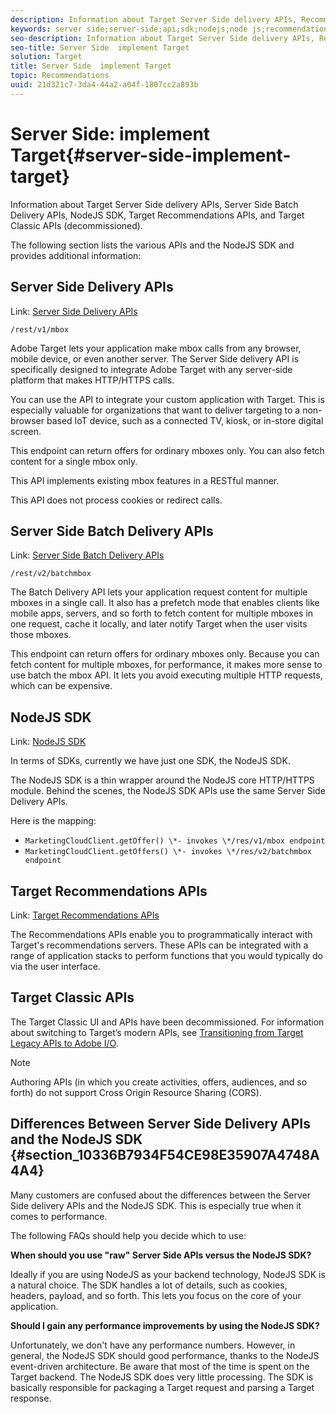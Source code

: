 ```yaml
---
description: Information about Target Server Side delivery APIs, Recommendations APIs, and the NodeJS SDK.
keywords: server side;server-side;api;sdk;nodejs;node js;recommendations api
seo-description: Information about Target Server Side delivery APIs, Recommendations APIs, and the NodeJS SDK.
seo-title: Server Side  implement Target
solution: Target
title: Server Side  implement Target
topic: Recommendations
uuid: 21d321c7-3da4-44a2-a04f-1807cc2a893b
---
```


# Server Side: implement Target{#server-side-implement-target}

Information about Target Server Side delivery APIs, Server Side Batch Delivery APIs, NodeJS SDK, Target Recommendations APIs, and Target Classic APIs (decommissioned).

The following section lists the various APIs and the NodeJS SDK and provides additional information:

## Server Side Delivery APIs

Link: [Server Side Delivery APIs](https://developers.adobetarget.com/api/#server-side-delivery)

`/rest/v1/mbox`

Adobe Target lets your application make mbox calls from any browser, mobile device, or even another server. The Server Side delivery API is specifically designed to integrate Adobe Target with any server-side platform that makes HTTP/HTTPS calls.

You can use the API to integrate your custom application with Target. This is especially valuable for organizations that want to deliver targeting to a non-browser based IoT device, such as a connected TV, kiosk, or in-store digital screen.

This endpoint can return offers for ordinary mboxes only. You can also fetch content for a single mbox only.

This API implements existing mbox features in a RESTful manner.

This API does not process cookies or redirect calls.

## Server Side Batch Delivery APIs

Link: [Server Side Batch Delivery APIs](https://developers.adobetarget.com/api/#server-side-batch-delivery)

`/rest/v2/batchmbox`

The Batch Delivery API lets your application request content for multiple mboxes in a single call. It also has a prefetch mode that enables clients like mobile apps, servers, and so forth to fetch content for multiple mboxes in one request, cache it locally, and later notify Target when the user visits those mboxes.

This endpoint can return offers for ordinary mboxes only. Because you can fetch content for multiple mboxes, for performance, it makes more sense to use batch the mbox API. It lets you avoid executing multiple HTTP requests, which can be expensive.

## NodeJS SDK

Link: [NodeJS SDK](https://www.npmjs.com/package/@adobe/target-node-client)

In terms of SDKs, currently we have just one SDK, the NodeJS SDK.

The NodeJS SDK is a thin wrapper around the NodeJS core HTTP/HTTPS module. Behind the scenes, the NodeJS SDK APIs use the same Server Side Delivery APIs.

Here is the mapping:

* `MarketingCloudClient.getOffer() \*- invokes \*/res/v1/mbox endpoint`
* `MarketingCloudClient.getOffers() \*- invokes \*/res/v2/batchmbox endpoint`

## Target Recommendations APIs

Link: [Target Recommendations APIs](https://developers.adobetarget.com/api/recommendations)

The Recommendations APIs enable you to programmatically interact with Target's recommendations servers. These APIs can be integrated with a range of application stacks to perform functions that you would typically do via the user interface.

## Target Classic APIs

The Target Classic UI and APIs have been decommissioned. For information about switching to Target’s modern APIs, see [Transitioning from Target Legacy APIs to Adobe I/O](../../c-implementing-target/c-api-and-sdk-overview/target-api-documentation.md#concept_3A31E26C8FAF49598152ACFE088BD4D2).

>[!NOTE]
>Authoring APIs (in which you create activities, offers, audiences, and so forth) do not support Cross Origin Resource Sharing (CORS).

## Differences Between Server Side Delivery APIs and the NodeJS SDK {#section_10336B7934F54CE98E35907A4748A4A4}

Many customers are confused about the differences between the Server Side delivery APIs and the NodeJS SDK. This is especially true when it comes to performance.

The following FAQs should help you decide which to use:

**When should you use "raw" Server Side APIs versus the NodeJS SDK?**

Ideally if you are using NodeJS as your backend technology, NodeJS SDK is a natural choice. The SDK handles a lot of details, such as cookies, headers, payload, and so forth. This lets you focus on the core of your application.

**Should I gain any performance improvements by using the NodeJS SDK?**

Unfortunately, we don't have any performance numbers. However, in general, the NodeJS SDK should good performance, thanks to the NodeJS event-driven architecture. Be aware that most of the time is spent on the Target backend. The NodeJS SDK does very little processing. The SDK is basically responsible for packaging a Target request and parsing a Target response. 
